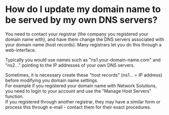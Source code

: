 ﻿---
category: 3
frontpage: false
comments: true
created-utc: 2019-01-01
modified-utc: 2019-01-01
---
# How do I update my domain name to be served by my own DNS servers?

You need to contact your registrar (the company you registered your domain name with), and have them change the DNS servers associated with your domain name (host records). Many registrars let you do this through a web-interface.

Typically you would use names such as "ns1.your-domain-name.com" and "ns2..." pointing to the IP addresses of your own DNS servers.

Sometimes, it is necessary create these "host records" (ns1... = IP address) before modifying you domain name settings.  
For example if you registered your domain name with Network Solutions, you need to login to your account and use the "Manage Host Servers" function.  
If you registered through another registrar, they may have a similar form or process this through e-mail - contact them for their exact procedures.

